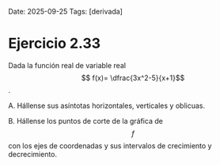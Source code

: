 Date: 2025-09-25
Tags: [derivada]

# Ejercicio 2.33

 
Dada la función real de variable real  $$ f(x)= \dfrac{3x^2-5}{x+1}$$  .

A.    Hállense sus asíntotas horizontales, verticales y oblicuas.

B.    Hállense los puntos de corte de la gráfica de  $$ f$$   con los ejes de coordenadas y sus intervalos de crecimiento y decrecimiento.

